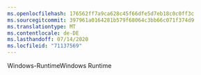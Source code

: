 ```yaml
---
ms.openlocfilehash: 176562ff7a9ca628c45f66dfe5d7eb18c0c0ff3c
ms.sourcegitcommit: 397961a0164281b579f68064c3bb66c071f374d9
ms.translationtype: MT
ms.contentlocale: de-DE
ms.lasthandoff: 07/14/2020
ms.locfileid: "71137569"
---
```

<span data-ttu-id="90dd8-101">Windows-Runtime</span><span class="sxs-lookup"><span data-stu-id="90dd8-101">Windows Runtime</span></span>